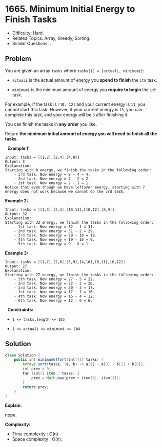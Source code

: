 # 1665. Minimum Initial Energy to Finish Tasks

- Difficulty: Hard.
- Related Topics: Array, Greedy, Sorting.
- Similar Questions: .

## Problem

You are given an array ```tasks``` where ```tasks[i] = [actuali, minimumi]```:


	
- ```actuali``` is the actual amount of energy you **spend to finish** the ```ith``` task.
	
- ```minimumi``` is the minimum amount of energy you **require to begin** the ```ith``` task.


For example, if the task is ```[10, 12]``` and your current energy is ```11```, you cannot start this task. However, if your current energy is ```13```, you can complete this task, and your energy will be ```3``` after finishing it.

You can finish the tasks in **any order** you like.

Return **the **minimum** initial amount of energy you will need** **to finish all the tasks**.

 
**Example 1:**

```
Input: tasks = [[1,2],[2,4],[4,8]]
Output: 8
Explanation:
Starting with 8 energy, we finish the tasks in the following order:
    - 3rd task. Now energy = 8 - 4 = 4.
    - 2nd task. Now energy = 4 - 2 = 2.
    - 1st task. Now energy = 2 - 1 = 1.
Notice that even though we have leftover energy, starting with 7 energy does not work because we cannot do the 3rd task.
```

**Example 2:**

```
Input: tasks = [[1,3],[2,4],[10,11],[10,12],[8,9]]
Output: 32
Explanation:
Starting with 32 energy, we finish the tasks in the following order:
    - 1st task. Now energy = 32 - 1 = 31.
    - 2nd task. Now energy = 31 - 2 = 29.
    - 3rd task. Now energy = 29 - 10 = 19.
    - 4th task. Now energy = 19 - 10 = 9.
    - 5th task. Now energy = 9 - 8 = 1.
```

**Example 3:**

```
Input: tasks = [[1,7],[2,8],[3,9],[4,10],[5,11],[6,12]]
Output: 27
Explanation:
Starting with 27 energy, we finish the tasks in the following order:
    - 5th task. Now energy = 27 - 5 = 22.
    - 2nd task. Now energy = 22 - 2 = 20.
    - 3rd task. Now energy = 20 - 3 = 17.
    - 1st task. Now energy = 17 - 1 = 16.
    - 4th task. Now energy = 16 - 4 = 12.
    - 6th task. Now energy = 12 - 6 = 6.
```

 
**Constraints:**


	
- ```1 <= tasks.length <= 105```
	
- ```1 <= actual​i <= minimumi <= 104```



## Solution

```java
class Solution {
    public int minimumEffort(int[][] tasks) {
        Arrays.sort(tasks, (a, b) -> a[1] - a[0] - b[1] + b[0]);
        int prev = 0;
        for (int[] item : tasks) {
            prev = Math.max(prev + item[0], item[1]);
        }
        return prev;
    }
}
```

**Explain:**

nope.

**Complexity:**

* Time complexity : O(n).
* Space complexity : O(n).
